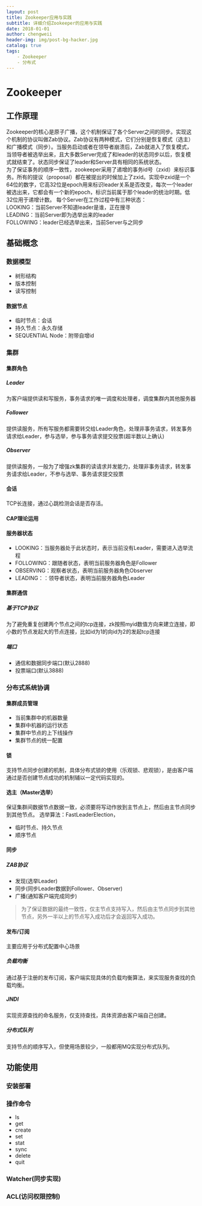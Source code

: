 ```yaml
---
layout: post
title: Zookeeper应用与实践
subtitle: 详细介绍Zookeeper的应用与实践
date: 2018-01-01
author: chengweii
header-img: img/post-bg-hacker.jpg
catalog: true
tags:
    - Zookeeper
    - 分布式
---
```


# Zookeeper

## 工作原理
Zookeeper的核心是原子广播，这个机制保证了各个Server之间的同步。实现这个机制的协议叫做Zab协议。Zab协议有两种模式，它们分别是恢复模式（选主）和广播模式（同步）。当服务启动或者在领导者崩溃后，Zab就进入了恢复模式，当领导者被选举出来，且大多数Server完成了和leader的状态同步以后，恢复模式就结束了。状态同步保证了leader和Server具有相同的系统状态。  
为了保证事务的顺序一致性，zookeeper采用了递增的事务id号（zxid）来标识事务。所有的提议（proposal）都在被提出的时候加上了zxid。实现中zxid是一个64位的数字，它高32位是epoch用来标识leader关系是否改变，每次一个leader被选出来，它都会有一个新的epoch，标识当前属于那个leader的统治时期。低32位用于递增计数。
每个Server在工作过程中有三种状态：  
LOOKING：当前Server不知道leader是谁，正在搜寻  
LEADING：当前Server即为选举出来的leader  
FOLLOWING：leader已经选举出来，当前Server与之同步  

## 基础概念

### 数据模型
* 树形结构
* 版本控制
* 读写控制

#### 数据节点
* 临时节点：会话
* 持久节点：永久存储
* SEQUENTIAL Node：附带自增id

### 集群

#### 集群角色

##### Leader
为客户端提供读和写服务，事务请求的唯一调度和处理者，调度集群内其他服务器

##### Follower
提供读服务，所有写服务都需要转交给Leader角色，处理非事务请求，转发事务请求给Leader，参与选举，参与事务请求提交投票(超半数以上确认)

##### Observer
提供读服务，一般为了增强zk集群的读请求并发能力，处理非事务请求，转发事务请求给Leader，不参与选举、事务请求提交投票

#### 会话
TCP长连接，通过心跳检测会话是否存活。

#### CAP理论运用

#### 服务器状态
* LOOKING：当服务器处于此状态时，表示当前没有Leader，需要进入选举流程
* FOLLOWING：跟随者状态，表明当前服务器角色是Follower
* OBSERVING：观察者状态，表明当前服务器角色Observer
* LEADING：：领导者状态，表明当前服务器角色Leader

#### 集群通信

##### 基于TCP协议
为了避免重复创建两个节点之间的tcp连接，zk按照myid数值方向来建立连接，即小数的节点发起大的节点连接，比如id为1的向id为2的发起tcp连接

##### 端口
* 通信和数据同步端口(默认2888)
* 投票端口(默认3888)

### 分布式系统协调

#### 集群成员管理
* 当前集群中的机器数量
* 集群中机器的运行状态
* 集群中节点的上下线操作
* 集群节点的统一配置

#### 锁
支持节点同步创建的机制，具体分布式锁的使用（乐观锁、悲观锁），是由客户端通过是否创建节点成功的机制辅以一定代码实现的。

#### 选主（Master选举）
保证集群间数据节点数据一致，必须要将写动作放到主节点上，然后由主节点同步到其他节点。
选举算法：FastLeaderElection，
* 临时节点、持久节点
* 顺序节点

#### 同步

##### ZAB协议
* 发现(选举Leader)
* 同步(同步Leader数据到Follower、Observer)
* 广播(通知客户端完成同步)
> 为了保证数据的最终一致性，仅主节点支持写入，然后由主节点同步到其他节点，另外一半以上的节点写入成功后才会返回写入成功。

#### 发布/订阅
主要应用于分布式配置中心场景

##### 负载均衡
通过基于注册的发布订阅，客户端实现具体的负载均衡算法，来实现服务查找的负载均衡。

##### JNDI
实现资源查找的命名服务，仅支持查找，具体资源由客户端自己创建。

##### 分布式队列
支持节点的顺序写入，但使用场景较少，一般都用MQ实现分布式队列。

## 功能使用

### 安装部署

### 操作命令
* ls
* get
* create
* set
* stat
* sync
* delete
* quit

### Watcher(同步实现)

### ACL(访问权限控制)


